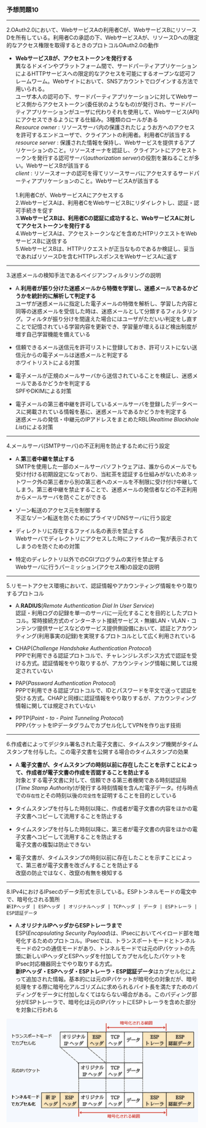 ### 予想問題10

---
2.OAuth2.0において、WebサービスAの利用者Cが、WebサービスBにリソースDを所有している。利用者Cの承認の下、WebサービスAが、リソースDへの限定的なアクセス権限を取得するときのプロトコルOAuth2.0の動作

- **WebサービスBが、アクセストークンを発行する**  
異なるドメインやプラットフォーム間で、サードパーティアプリケーションによるHTTPサービスへの限定的なアクセスを可能にするオープンな認可フレームワーム。Webサイトにおいて、SNSアカウントでログインする方法で用いられる。  
ユーザ本人の認可の下、サードパーティアプリケーションに対してWebサービス側からアクセストークン(委任状のようなもの)が発行され、サードパーティアプリケーションがユーザに代わりそれを使用して、Webサービス(API)にアクセスできるようにする仕組み。3種類のロールがある  
*Resource owner* : リソースサーバ内の保護されたじょうお方へのアクセスを許可するエンドユーザで、クライアントの利用者。利用者Cが該当する  
*resource server* : 保護された情報を保持し、Webサービスを提供するアプリケーションのこと。リソースオーナを認証し、クライアントにアクセストークンを発行する認可サーバ(*authorization server*)の役割を兼ねることが多い。WebサービスBが該当する  
*client* : リソースオーナの認可を得てリソースサーバにアクセスするサードパーティアプリケーションのこと。WebサービスAが該当する<br><br>
1.利用者Cが、WebサービスAにアクセスする  
2.WebサービスAは、利用者CをWebサービスBにリダイレクトし、認証・認可手続きを促す  
3.**WebサービスBは、利用者Cの認証に成功すると、WebサービスAに対してアクセストークンを発行する**  
4.WebサービスAは、アクセストークンなどを含めたHTPリクエストをWebサービスBに送信する  
5.WebサービスBは、HTTPリクエストが正当なものであるか検証し、妥当であればリソースDを含むHTTPレスポンスをWebサービスAに返す

---
3.迷惑メールの検知手法であるベイジアンフィルタリングの説明

- A.**利用者が振り分けた迷惑メールから特徴を学習し、迷惑メールであるかどうかを統計的に解析して判定する**  
ユーザが迷惑メールに指定した電子メールの特徴を解析し、学習した内容と同等の迷惑メールを受信した時は、迷惑メールとして分類するフィルタリング。フィルタが振り分けを間違えた場合にはユーザがただいい判定をし直すことで記憶されている学習内容を更新でき、学習量が増えるほど検出制度が増す自己学習機能を備えている

- 信頼できるメール送信元を許可リストに登録しておき、許可リストにない送信元からの電子メールは迷惑メールと判定する  
ホワイトリストによる対策

- 電子メールが正規のメールサーバから送信されていることを検証し、迷惑メールであるかどうかを判定する  
SPFやDKIMによる対策

- 電子メールの第三者中継を許可しているメールサーバを登録したデータベースに掲載されている情報を基に、迷惑メールであるかどうかを判定する  
迷惑メールの発信・中継元のIPアドレスをまとめたRBL(*Realtime Blackhole List*)による対策

---
4.メールサーバ(SMTPサーバ)の不正利用を防止するために行う設定

- A.**第三者中継を禁止する**  
SMTPを使用した一部のメールサーバソフトウェアは、誰からのメールでも受け付ける初期設定になっており、当紅茶を認証する仕組みがないためネットワーク外の第三者から別の第三者へのメールを不制限に受け付け中継してしまう。第三者中継を禁止することで、迷惑メールの発信者などの不正利用からメールサーバを防ぐことができる

- ゾーン転送のアクセス元を制御する  
不正なゾーン転送を防ぐためにプライマリDNSサーバに行う設定

- ディレクトリに存在するファイル名の表示を禁止する  
Webサーバでディレクトリにアクセスした時にファイルの一覧が表示されてしまうのを防ぐための対策

- 特定のディレクトリ以外でのCGIプログラムの実行を禁止する  
Webサーバに行うパーミッション(アクセス権)の設定の説明

---
5.リモートアクセス環境において、認証情報やアカウンティング情報をやり取りするプロトコル

- A.**RADIUS**(*Remote Authentication Dial In User Service*)  
認証・利用ログの記録を単一のサーバに一元化することを目的としたプロトコル。常時接続方式のインターネット接続サービス・無線LAN・VLAN・コンテンツ提供サービスなどのサービス提供側設備において、認証とアカウンティング(利用事実の記録)を実現するプロトコルとして広く利用されている

- CHAP(*Challenge Handshake Authentication Protocol*)  
PPPで利用できる認証プロトコルで、チャレンジレスポンス方式で認証を受ける方式。認証情報をやり取りするが、アカウンティング情報に関しては規定されていない

- PAP(*Password Authentication Protocol*)  
PPPで利用できる認証プロトコルで、IDとパスワードを平文で送って認証を受ける方式。CHAPと同様に認証情報をやり取りするが、アカウンティング情報に関しては規定されていない

- PPTP(*Point - to - Point Tunneling Protocol*)  
PPPパケットをIPデータグラムでカプセル化してVPNを作り出す技術

---
6.作成者によってデジタル署名された電子文書に、タイムスタンプ機関がタイムスタンプを付与した。この電子文書を公開する場合のタイムスタンプの効果

- A.**電子文書が、タイムスタンプの時刻以前に存在したことを示すことによって、作成者が電子文書の作成を否認することを防止する**  
対象とする電子文書に対して、信頼できる第三者機関である時刻認証局(*Time Stamp Authority*)が発行する時刻情報を含んだ電子データ。付与時点での`存在性`とその時刻以後の`完全性`を証明することを目的としている

- タイムスタンプを付与した時刻以降に、作成者が電子文書の内容をほかの電子文書へコピーして流用することを防止する
- タイムスタンプを付与した時刻以降に、第三者が電子文書の内容をほかの電子文書へコピーして流用することを防止する  
電子文書の複製は防止できない

- 電子文書が、タイムスタンプの時刻以前に存在したことを示すことによって、第三者が電子文書を改ざんすることを防止する  
改竄の防止ではなく、改竄の有無を検知する

---
8.IPv4におけるIPsecのデータ形式を示している。ESPトンネルモードの電文中で、暗号化される箇所  
`新IPヘッダ | ESPヘッダ | オリジナルヘッダ | TCPヘッダ | データ | ESPトレーラ | ESP認証データ`

- A.**オリジナルIPヘッダからESPトレーラまで**  
ESP(*Encapsulating Security Payload*)は、IPsecにおいてペイロード部を暗号化するためのプロトコル。IPsecでは、トランスポートモードとトンネルモードの2つの通信モードがあり、トンネルモードでは元のIPパケットの先頭に新しいIPヘッダとESPヘッダを付加してカプセル化したパケットをIPsec対応機器同士でやり取りする方式。  
**新IPヘッダ・ESPヘッダ・ESPトレーラ・ESP認証データ**はカプセル化によって追加された情報。基本的には元のIPパケットが暗号化の対象だが、暗号処理をする際に暗号化アルゴリズムに求められるバイト長を満たすためのパディングをデータに付加しなくてはならない場合がある。このパディング部分がESPトレーラで、暗号化は元のIPパケットにESPトレーラを含めた部分を対象に行われる

<img width="500" alt="" src="./images/カプセル化.png">
